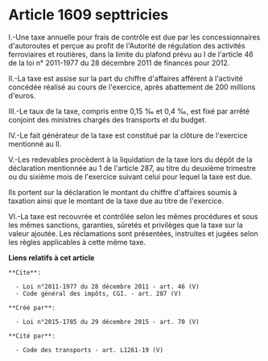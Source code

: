 # Article 1609 septtricies

I.-Une taxe annuelle pour frais de contrôle est due par les concessionnaires d'autoroutes et perçue au profit de l'Autorité
de régulation des activités ferroviaires et routières, dans la limite du plafond prévu au I de l'article 46 de la loi n°
2011-1977 du 28 décembre 2011 de finances pour 2012. 

II.-La taxe est assise sur la part du chiffre d'affaires afférent à l'activité concédée réalisé au cours de l'exercice, après
abattement de 200 millions d'euros. 

III.-Le taux de la taxe, compris entre 0,15 ‰ et 0,4 ‰, est fixé par arrêté conjoint des ministres chargés des transports et
du budget. 

IV.-Le fait générateur de la taxe est constitué par la clôture de l'exercice mentionné au II. 

V.-Les redevables procèdent à la liquidation de la taxe lors du dépôt de la déclaration mentionnée au 1 de l'article 287, au
titre du deuxième trimestre ou du sixième mois de l'exercice suivant celui pour lequel la taxe est due. 

Ils portent sur la déclaration le montant du chiffre d'affaires soumis à taxation ainsi que le montant de la taxe due au
titre de l'exercice. 

VI.-La taxe est recouvrée et contrôlée selon les mêmes procédures et sous les mêmes sanctions, garanties, sûretés et
privilèges que la taxe sur la valeur ajoutée. Les réclamations sont présentées, instruites et jugées selon les règles
applicables à cette même taxe.

**Liens relatifs à cet article**

	**Cite**:

	  - Loi n°2011-1977 du 28 décembre 2011 - art. 46 (V)
	  - Code général des impôts, CGI. - art. 287 (V)

	**Créé par**:

	  - Loi n°2015-1785 du 29 décembre 2015 - art. 70 (V)

	**Cité par**:

	  - Code des transports - art. L1261-19 (V)
